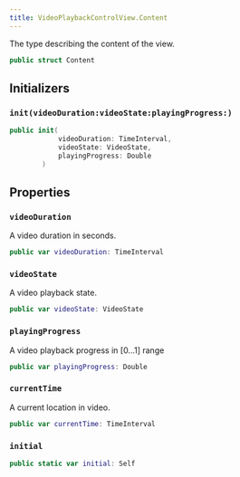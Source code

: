```yaml
---
title: VideoPlaybackControlView.Content
---
```


The type describing the content of the view.

``` swift
public struct Content 
```

## Initializers

### `init(videoDuration:videoState:playingProgress:)`

``` swift
public init(
            videoDuration: TimeInterval,
            videoState: VideoState,
            playingProgress: Double
        ) 
```

## Properties

### `videoDuration`

A video duration in seconds.

``` swift
public var videoDuration: TimeInterval
```

### `videoState`

A video playback state.

``` swift
public var videoState: VideoState
```

### `playingProgress`

A video playback progress in \[0...1\] range

``` swift
public var playingProgress: Double
```

### `currentTime`

A current location in video.

``` swift
public var currentTime: TimeInterval 
```

### `initial`

``` swift
public static var initial: Self 
```
